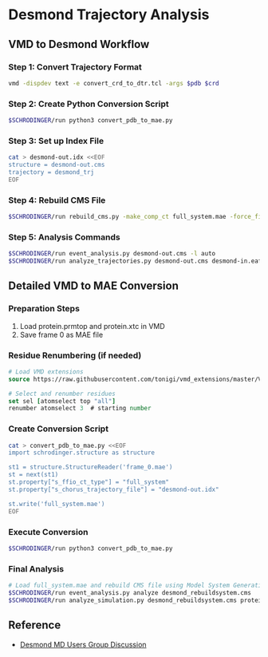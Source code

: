 # Desmond Trajectory Analysis

## VMD to Desmond Workflow

### Step 1: Convert Trajectory Format
```bash
vmd -dispdev text -e convert_crd_to_dtr.tcl -args $pdb $crd
```

### Step 2: Create Python Conversion Script
```bash
$SCHRODINGER/run python3 convert_pdb_to_mae.py
```

### Step 3: Set up Index File
```bash
cat > desmond-out.idx <<EOF
structure = desmond-out.cms
trajectory = desmond_trj
EOF
```

### Step 4: Rebuild CMS File
```bash
$SCHRODINGER/run rebuild_cms.py -make_comp_ct full_system.mae -force_field OPLS_2005 desmond-out.cms
```

### Step 5: Analysis Commands
```bash
$SCHRODINGER/run event_analysis.py desmond-out.cms -l auto
$SCHRODINGER/run analyze_trajectories.py desmond-out.cms desmond-in.eaf desmond-out.eaf
```

## Detailed VMD to MAE Conversion

### Preparation Steps

1. Load protein.prmtop and protein.xtc in VMD
2. Save frame 0 as MAE file

### Residue Renumbering (if needed)
```tcl
# Load VMD extensions
source https://raw.githubusercontent.com/tonigi/vmd_extensions/master/VMDextensions.tcl

# Select and renumber residues
set sel [atomselect top "all"]
renumber atomselect 3  # starting number
```

### Create Conversion Script
```bash
cat > convert_pdb_to_mae.py <<EOF
import schrodinger.structure as structure

st1 = structure.StructureReader('frame_0.mae')
st = next(st1)
st.property["s_ffio_ct_type"] = "full_system"
st.property["s_chorus_trajectory_file"] = "desmond-out.idx"

st.write('full_system.mae')
EOF
```

### Execute Conversion
```bash
$SCHRODINGER/run python3 convert_pdb_to_mae.py
```

### Final Analysis
```bash
# Load full_system.mae and rebuild CMS file using Model System Generation (Desmond)
$SCHRODINGER/run event_analysis.py analyze desmond_rebuildsystem.cms
$SCHRODINGER/run analyze_simulation.py desmond_rebuildsystem.cms protein.xtc desmond_rebuildsystem.cms-out.eaf desmond_rebuildsystem.cms-in.eaf
```

## Reference
- [Desmond MD Users Group Discussion](https://groups.google.com/g/desmond-md-users/c/vy1VvhBMyi8)